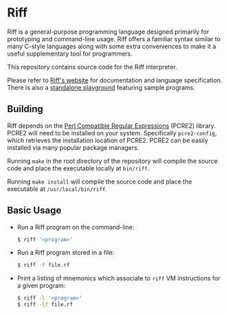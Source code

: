 # Riff

Riff is a general-purpose programming language designed primarily for
prototyping and command-line usage. Riff offers a familiar syntax
similar to many C-style languages along with some extra conveniences
to make it a useful supplementary tool for programmers.

This repository contains source code for the Riff interpreter.

Please refer to [Riff's website](https://riff.cx) for documentation
and language specification. There is also a [standalone
playground](https://riff.run) featuring sample programs.

## Building

Riff depends on the [Perl Compatible Regular
Expressions](http://pcre.org) (PCRE2) library. PCRE2 will need to be
installed on your system. Specifically `pcre2-config`, which retrieves
the installation location of PCRE2. PCRE2 can be easily installed via
many popular package managers.

Running `make` in the root directory of the repository will compile
the source code and place the executable locally at `bin/riff`.

Running `make install` will compile the source code and place the
executable at `/usr/local/bin/riff`.

## Basic Usage

- Run a Riff program on the command-line:

    ```bash
    $ riff '<program>'
    ```

- Run a Riff program stored in a file:

    ```bash
    $ riff -f file.rf
    ```

- Print a listing of mnemonics which associate to `riff` VM
  instructions for a given program:
  
    ```bash
    $ riff -l '<program>'
    $ riff -lf file.rf
    ```

